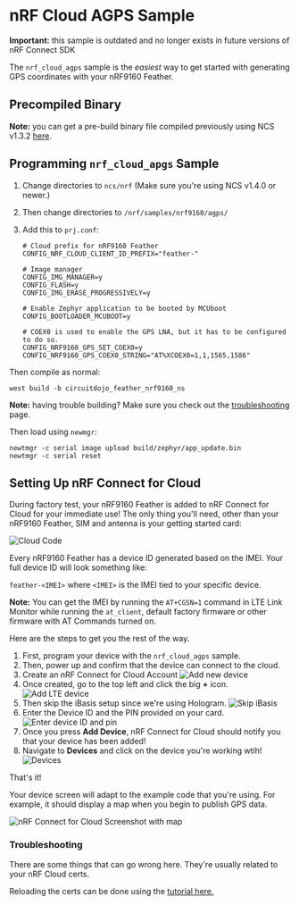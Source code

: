 # nRF Cloud AGPS Sample

**Important:** this sample is outdated and no longer exists in future versions
of nRF Connect SDK

The `nrf_cloud_agps` sample is the _easiest_ way to get started with generating
GPS coordinates with your nRF9160 Feather.

## Precompiled Binary

**Note:** you can get a pre-build binary file compiled previously using NCS
v1.3.2 [here](files/nrf_cloud_agps_bb259bf.bin).

## Programming `nrf_cloud_apgs` **Sample**

1. Change directories to `ncs/nrf` (Make sure you're using NCS v1.4.0 or newer.)
2. Then change directories to `/nrf/samples/nrf9160/agps/`
3. Add this to `prj.conf`:

   ```
   # Cloud prefix for nRF9160 Feather
   CONFIG_NRF_CLOUD_CLIENT_ID_PREFIX="feather-"

   # Image manager
   CONFIG_IMG_MANAGER=y
   CONFIG_FLASH=y
   CONFIG_IMG_ERASE_PROGRESSIVELY=y

   # Enable Zephyr application to be booted by MCUboot
   CONFIG_BOOTLOADER_MCUBOOT=y

   # COEX0 is used to enable the GPS LNA, but it has to be configured to do so.
   CONFIG_NRF9160_GPS_SET_COEX0=y
   CONFIG_NRF9160_GPS_COEX0_STRING="AT%XCOEX0=1,1,1565,1586"
   ```

Then compile as normal:

```
west build -b circuitdojo_feather_nrf9160_ns
```

**Note:** having trouble building? Make sure you check out the
[troubleshooting](nrf9160-troubleshooting.md) page.

Then load using `newmgr`:

```
newtmgr -c serial image upload build/zephyr/app_update.bin
newtmgr -c serial reset
```

## Setting Up nRF Connect for Cloud

During factory test, your nRF9160 Feather is added to nRF Connect for Cloud for
your immediate use! The only thing you'll need, other than your nRF9160 Feather,
SIM and antenna is your getting started card:

![Cloud Code](/img/agps-sample/nrf-cloud-code.jpg)

Every nRF9160 Feather has a device ID generated based on the IMEI. Your full
device ID will look something like:

`feather-<IMEI>` where `<IMEI>` is the IMEI tied to your specific device.

**Note:** You can get the IMEI by running the `AT+CGSN=1` command in LTE Link
Monitor while running the `at_client`, default factory firmware or other
firmware with AT Commands turned on.

Here are the steps to get you the rest of the way.

1. First, program your device with the `nrf_cloud_agps` sample.
2. Then, power up and confirm that the device can connect to the cloud.
3. Create an nRF Connect for Cloud Account
   ![Add new device](/img/agps-sample/add-new-device.png)
4. Once created, go to the top left and click the big **+** icon.
   ![Add LTE device](/img/agps-sample/add-lte-device.png)
5. Then skip the iBasis setup since we're using Hologram.
   ![Skip iBasis](/img/agps-sample/skip-ibasis-setup.png)
6. Enter the Device ID and the PIN provided on your card.
   ![Enter device ID and pin](/img/agps-sample/enter-device-id-and-pin.png)
7. Once you press **Add Device**, nRF Connect for Cloud should notify you that
   your device has been added!
8. Navigate to **Devices** and click on the device you're working wtih!
   ![Devices](/img/agps-sample/devices.png)

That's it!

Your device screen will adapt to the example code that you're using. For
example, it should display a map when you begin to publish GPS data.

![nRF Connect for Cloud Screenshot with map](/img/agps-sample/nrf-cloud-screenshot.png)

### Troubleshooting

There are some things that can go wrong here. They're usually related to your
nRF Cloud certs.

Reloading the certs can be done using the
[tutorial here.](https://infocenter.nordicsemi.com/index.jsp?topic=%2Fug_nrf91_dk_gsg%2FUG%2Fnrf91_DK_gsg%2Fupdating_certificates.html)
